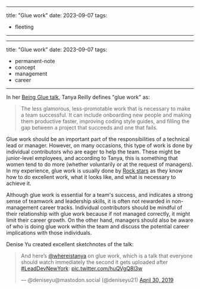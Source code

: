
---
title:  "Glue work"
date: 2023-09-07
tags: 
- fleeting 
---
---
title:  "Glue work"
date: 2023-09-07
tags: 
- permanent-note 
- concept
- management
- career
---
In her [Being Glue talk](literature-notes/Articles/Being%20Glue%20talk.md), Tanya Reilly defines "glue work" as:

> The less glamorous, less-promotable work that is necessary to make a team successful. It can include onboarding new people and making them productive faster, improving coding style guides, and filling the gap between a project that succeeds and one that fails.

Glue work should be an important part of the responsibilities of a technical lead or manager. However, on many occasions, this type of work is done by individual contributors who are eager to help the team. These might be junior-level employees, and according to Tanya, this is something that women tend to do more (whether voluntarily or at the request of managers). In my experience, glue work is usually done by [Rock stars](notes/Rock%20stars%20vs%20Superstars.md) as they know how to do excellent work, what it looks like, and what is necessary to achieve it.

Although glue work is essential for a team's success, and indicates a strong sense of teamwork and leadership skills, it is often not rewarded in non-management career tracks. Individual contributors should be mindful of their relationship with glue work because if not managed correctly, it might limit their career growth. On the other hand, managers should also be aware of who is doing glue work within the team and discuss the potential career implications with those individuals.

Denise Yu created excellent sketchnotes of the talk:

<blockquote class="twitter-tweet"><p lang="en" dir="ltr">And here’s <a href="https://twitter.com/whereistanya?ref_src=twsrc%5Etfw">@whereistanya</a> on glue work, which is a talk that everyone should watch immediately the second it gets uploaded after <a href="https://twitter.com/hashtag/LeadDevNewYork?src=hash&amp;ref_src=twsrc%5Etfw">#LeadDevNewYork</a>: <a href="https://t.co/huQVgQ8I3w">pic.twitter.com/huQVgQ8I3w</a></p>&mdash; @deniseyu@mastodon.social (@deniseyu21) <a href="https://twitter.com/deniseyu21/status/1123313394113753088?ref_src=twsrc%5Etfw">April 30, 2019</a></blockquote> <script async src="https://platform.twitter.com/widgets.js" charset="utf-8"></script>
